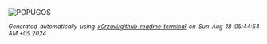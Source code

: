 <div align="justify">
<picture>
    <source media="(prefers-color-scheme: dark)" srcset="https://i.ibb.co/3vCMPhw/output-gif.gif">
    <source media="(prefers-color-scheme: light)" srcset="https://i.ibb.co/3vCMPhw/output-gif.gif">
    <img alt="POPUGOS" src="https://i.ibb.co/3vCMPhw/output-gif.gif">
</picture>

<sub><i>Generated automatically using [x0rzavi/github-readme-terminal](https://github.com/x0rzavi/github-readme-terminal) on Sun Aug 18 05:44:54 AM +05 2024</i></sub>
</div>